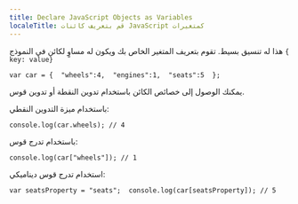 ```yaml
---
title: Declare JavaScript Objects as Variables
localeTitle: قم بتعريف كائنات JavaScript كمتغيرات
---
```

هذا له تنسيق بسيط. تقوم بتعريف المتغير الخاص بك ويكون له مساوٍ لكائن في النموذج `{ key: value}`

 `var car = { 
  "wheels":4, 
  "engines":1, 
  "seats":5 
 }; 
` 

يمكنك الوصول إلى خصائص الكائن باستخدام تدوين النقطة أو تدوين قوس.

باستخدام ميزة التدوين النقطي:

 `console.log(car.wheels); // 4 
` 

باستخدام تدرج قوس:

 `console.log(car["wheels"]); // 1 
` 

استخدام تدرج قوس ديناميكي:

 `var seatsProperty = "seats"; 
 console.log(car[seatsProperty]); // 5 
`